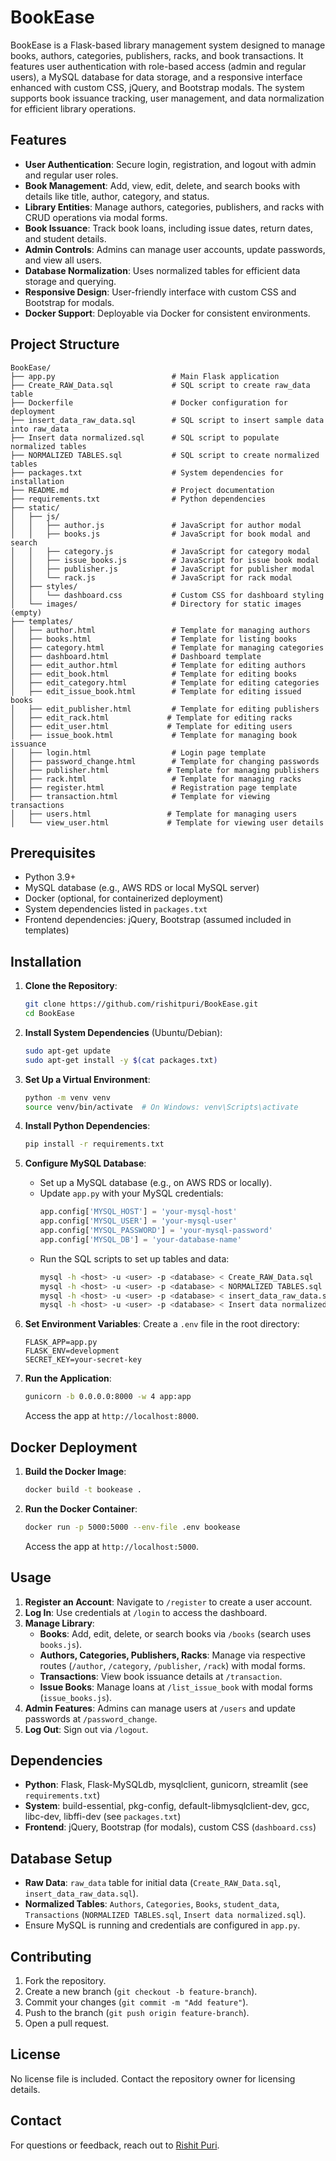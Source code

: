 # BookEase

BookEase is a Flask-based library management system designed to manage books, authors, categories, publishers, racks, and book transactions. It features user authentication with role-based access (admin and regular users), a MySQL database for data storage, and a responsive interface enhanced with custom CSS, jQuery, and Bootstrap modals. The system supports book issuance tracking, user management, and data normalization for efficient library operations.

## Features
- **User Authentication**: Secure login, registration, and logout with admin and regular user roles.
- **Book Management**: Add, view, edit, delete, and search books with details like title, author, category, and status.
- **Library Entities**: Manage authors, categories, publishers, and racks with CRUD operations via modal forms.
- **Book Issuance**: Track book loans, including issue dates, return dates, and student details.
- **Admin Controls**: Admins can manage user accounts, update passwords, and view all users.
- **Database Normalization**: Uses normalized tables for efficient data storage and querying.
- **Responsive Design**: User-friendly interface with custom CSS and Bootstrap for modals.
- **Docker Support**: Deployable via Docker for consistent environments.

## Project Structure
```
BookEase/
├── app.py                          # Main Flask application
├── Create_RAW_Data.sql             # SQL script to create raw_data table
├── Dockerfile                      # Docker configuration for deployment
├── insert_data_raw_data.sql        # SQL script to insert sample data into raw_data
├── Insert data normalized.sql      # SQL script to populate normalized tables
├── NORMALIZED TABLES.sql           # SQL script to create normalized tables
├── packages.txt                    # System dependencies for installation
├── README.md                       # Project documentation
├── requirements.txt                # Python dependencies
├── static/
│   ├── js/
│   │   ├── author.js               # JavaScript for author modal
│   │   ├── books.js                # JavaScript for book modal and search
│   │   ├── category.js             # JavaScript for category modal
│   │   ├── issue_books.js          # JavaScript for issue book modal
│   │   ├── publisher.js            # JavaScript for publisher modal
│   │   └── rack.js                 # JavaScript for rack modal
│   ├── styles/
│   │   └── dashboard.css           # Custom CSS for dashboard styling
│   └── images/                     # Directory for static images (empty)
├── templates/
│   ├── author.html                 # Template for managing authors
│   ├── books.html                  # Template for listing books
│   ├── category.html               # Template for managing categories
│   ├── dashboard.html              # Dashboard template
│   ├── edit_author.html            # Template for editing authors
│   ├── edit_book.html              # Template for editing books
│   ├── edit_category.html          # Template for editing categories
│   ├── edit_issue_book.html        # Template for editing issued books
│   ├── edit_publisher.html         # Template for editing publishers
│   ├── edit_rack.html             # Template for editing racks
│   ├── edit_user.html             # Template for editing users
│   ├── issue_book.html             # Template for managing book issuance
│   ├── login.html                  # Login page template
│   ├── password_change.html        # Template for changing passwords
│   ├── publisher.html             # Template for managing publishers
│   ├── rack.html                   # Template for managing racks
│   ├── register.html               # Registration page template
│   ├── transaction.html            # Template for viewing transactions
│   ├── users.html                 # Template for managing users
│   └── view_user.html             # Template for viewing user details
```

## Prerequisites
- Python 3.9+
- MySQL database (e.g., AWS RDS or local MySQL server)
- Docker (optional, for containerized deployment)
- System dependencies listed in `packages.txt`
- Frontend dependencies: jQuery, Bootstrap (assumed included in templates)

## Installation

1. **Clone the Repository**:
   ```bash
   git clone https://github.com/rishitpuri/BookEase.git
   cd BookEase
   ```

2. **Install System Dependencies** (Ubuntu/Debian):
   ```bash
   sudo apt-get update
   sudo apt-get install -y $(cat packages.txt)
   ```

3. **Set Up a Virtual Environment**:
   ```bash
   python -m venv venv
   source venv/bin/activate  # On Windows: venv\Scripts\activate
   ```

4. **Install Python Dependencies**:
   ```bash
   pip install -r requirements.txt
   ```

5. **Configure MySQL Database**:
   - Set up a MySQL database (e.g., on AWS RDS or locally).
   - Update `app.py` with your MySQL credentials:
     ```python
     app.config['MYSQL_HOST'] = 'your-mysql-host'
     app.config['MYSQL_USER'] = 'your-mysql-user'
     app.config['MYSQL_PASSWORD'] = 'your-mysql-password'
     app.config['MYSQL_DB'] = 'your-database-name'
     ```
   - Run the SQL scripts to set up tables and data:
     ```bash
     mysql -h <host> -u <user> -p <database> < Create_RAW_Data.sql
     mysql -h <host> -u <user> -p <database> < NORMALIZED TABLES.sql
     mysql -h <host> -u <user> -p <database> < insert_data_raw_data.sql
     mysql -h <host> -u <user> -p <database> < Insert data normalized.sql
     ```

6. **Set Environment Variables**:
   Create a `.env` file in the root directory:
   ```
   FLASK_APP=app.py
   FLASK_ENV=development
   SECRET_KEY=your-secret-key
   ```

7. **Run the Application**:
   ```bash
   gunicorn -b 0.0.0.0:8000 -w 4 app:app
   ```
   Access the app at `http://localhost:8000`.

## Docker Deployment

1. **Build the Docker Image**:
   ```bash
   docker build -t bookease .
   ```

2. **Run the Docker Container**:
   ```bash
   docker run -p 5000:5000 --env-file .env bookease
   ```
   Access the app at `http://localhost:5000`.

## Usage
1. **Register an Account**: Navigate to `/register` to create a user account.
2. **Log In**: Use credentials at `/login` to access the dashboard.
3. **Manage Library**:
   - **Books**: Add, edit, delete, or search books via `/books` (search uses `books.js`).
   - **Authors, Categories, Publishers, Racks**: Manage via respective routes (`/author`, `/category`, `/publisher`, `/rack`) with modal forms.
   - **Transactions**: View book issuance details at `/transaction`.
   - **Issue Books**: Manage loans at `/list_issue_book` with modal forms (`issue_books.js`).
4. **Admin Features**: Admins can manage users at `/users` and update passwords at `/password_change`.
5. **Log Out**: Sign out via `/logout`.

## Dependencies
- **Python**: Flask, Flask-MySQLdb, mysqlclient, gunicorn, streamlit (see `requirements.txt`)
- **System**: build-essential, pkg-config, default-libmysqlclient-dev, gcc, libc-dev, libffi-dev (see `packages.txt`)
- **Frontend**: jQuery, Bootstrap (for modals), custom CSS (`dashboard.css`)

## Database Setup
- **Raw Data**: `raw_data` table for initial data (`Create_RAW_Data.sql`, `insert_data_raw_data.sql`).
- **Normalized Tables**: `Authors`, `Categories`, `Books`, `student_data`, `Transactions` (`NORMALIZED TABLES.sql`, `Insert data normalized.sql`).
- Ensure MySQL is running and credentials are configured in `app.py`.

## Contributing
1. Fork the repository.
2. Create a new branch (`git checkout -b feature-branch`).
3. Commit your changes (`git commit -m "Add feature"`).
4. Push to the branch (`git push origin feature-branch`).
5. Open a pull request.

## License
No license file is included. Contact the repository owner for licensing details.

## Contact
For questions or feedback, reach out to [Rishit Puri](https://github.com/rishitpuri).
